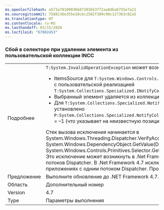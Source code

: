 ```yaml
---
ms.openlocfilehash: a573a78109036b87201b53f72aa8dba6755e7a21
ms.sourcegitcommit: 7588136e355e10cbc2582f389c90c127363c02a5
ms.translationtype: HT
ms.contentlocale: ru-RU
ms.lasthandoff: 03/15/2020
ms.locfileid: "67802453"
---
```

### <a name="crash-in-selector-when-removing-an-item-from-a-custom-incc-collection"></a>Сбой в селекторе при удалении элемента из пользовательской коллекции INCC

|   |   |
|---|---|
|Подробнее|<code>T:System.InvalidOperationException</code> может возникнуть в следующих сценариях:<ul><li>ItemsSource для <code>T:System.Windows.Controls.Primitives.Selector</code> является коллекцией с пользовательской реализацией <code>T:System.Collections.Specialized.INotifyCollectionChanged</code>.</li><li>Выбранный элемент удаляется из коллекции.</li><li>Для <code>T:System.Collections.Specialized.NotifyCollectionChangedEventArgs</code> установлено <code>P:System.Collections.Specialized.NotifyCollectionChangedEventArgs.OldStartingIndex</code> = –1 (что указывает на неизвестную позицию).</li></ul>Стек вызова исключения начинается в System.Windows.Threading.Dispatcher.VerifyAccess() в System.Windows.DependencyObject.GetValue(DependencyProperty dp) в System.Windows.Controls.Primitives.Selector.GetIsSelected(DependencyObject element). Это исключение может возникнуть в .Net Framework 4.5, если у приложения несколько потоков Dispatcher. В .Net Framework 4.7 исключение также может возникнуть в приложениях с одним потоком Dispatcher. Проблема устранена в .Net Framework 4.7.1.|
|Предложение|Выполните обновление до .NET Framework 4.7.1.|
|Область|Дополнительный номер|
|Version|4.7|
|Type|Параметры выполнения|
